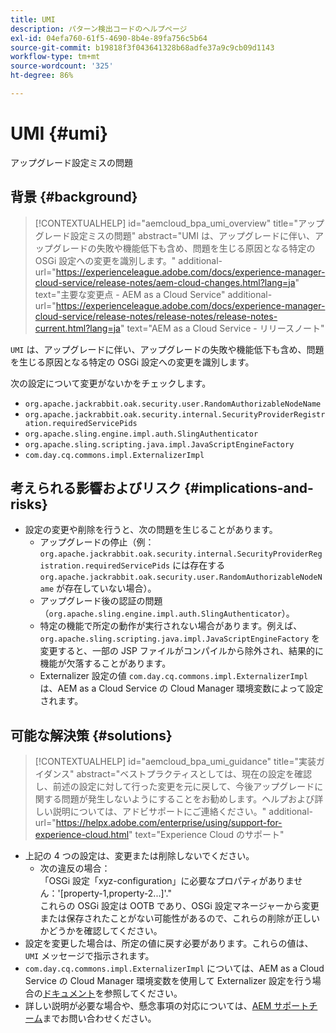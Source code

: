 ```yaml
---
title: UMI
description: パターン検出コードのヘルプページ
exl-id: 04efa760-61f5-4690-8b4e-89fa756c5b64
source-git-commit: b19818f3f043641328b68adfe37a9c9cb09d1143
workflow-type: tm+mt
source-wordcount: '325'
ht-degree: 86%

---
```


# UMI {#umi}

アップグレード設定ミスの問題

## 背景 {#background}

>[!CONTEXTUALHELP]
>id="aemcloud_bpa_umi_overview"
>title="アップグレード設定ミスの問題"
>abstract="UMI は、アップグレードに伴い、アップグレードの失敗や機能低下も含め、問題を生じる原因となる特定の OSGi 設定への変更を識別します。"
>additional-url="https://experienceleague.adobe.com/docs/experience-manager-cloud-service/release-notes/aem-cloud-changes.html?lang=ja" text="主要な変更点 - AEM as a Cloud Service"
>additional-url="https://experienceleague.adobe.com/docs/experience-manager-cloud-service/release-notes/release-notes/release-notes-current.html?lang=ja" text="AEM as a Cloud Service - リリースノート"

`UMI` は、アップグレードに伴い、アップグレードの失敗や機能低下も含め、問題を生じる原因となる特定の OSGi 設定への変更を識別します。

次の設定について変更がないかをチェックします。
* `org.apache.jackrabbit.oak.security.user.RandomAuthorizableNodeName`
* `org.apache.jackrabbit.oak.security.internal.SecurityProviderRegistration.requiredServicePids`
* `org.apache.sling.engine.impl.auth.SlingAuthenticator`
* `org.apache.sling.scripting.java.impl.JavaScriptEngineFactory`
* `com.day.cq.commons.impl.ExternalizerImpl`

## 考えられる影響およびリスク {#implications-and-risks}

* 設定の変更や削除を行うと、次の問題を生じることがあります。
   * アップグレードの停止（例：`org.apache.jackrabbit.oak.security.internal.SecurityProviderRegistration.requiredServicePids` には存在する `org.apache.jackrabbit.oak.security.user.RandomAuthorizableNodeName` が存在していない場合）。
   * アップグレード後の認証の問題（`org.apache.sling.engine.impl.auth.SlingAuthenticator`）。
   * 特定の機能で所定の動作が実行されない場合があります。例えば、`org.apache.sling.scripting.java.impl.JavaScriptEngineFactory` を変更すると、一部の JSP ファイルがコンパイルから除外され、結果的に機能が欠落することがあります。
   * Externalizer 設定の値 `com.day.cq.commons.impl.ExternalizerImpl` は、AEM as a Cloud Service の Cloud Manager 環境変数によって設定されます。

## 可能な解決策 {#solutions}

>[!CONTEXTUALHELP]
>id="aemcloud_bpa_umi_guidance"
>title="実装ガイダンス"
>abstract="ベストプラクティスとしては、現在の設定を確認し、前述の設定に対して行った変更を元に戻して、今後アップグレードに関する問題が発生しないようにすることをお勧めします。ヘルプおよび詳しい説明については、アドビサポートにご連絡ください。"
>additional-url="https://helpx.adobe.com/enterprise/using/support-for-experience-cloud.html" text="Experience Cloud のサポート"

* 上記の 4 つの設定は、変更または削除しないでください。
   * 次の違反の場合：\
      「OSGi 設定「xyz-configuration」に必要なプロパティがありません：&#39;[property-1,property-2...]&#39;.&quot;\
      これらの OSGi 設定は OOTB であり、OSGi 設定マネージャーから変更または保存されたことがない可能性があるので、これらの削除が正しいかどうかを確認してください。
* 設定を変更した場合は、所定の値に戻す必要があります。これらの値は、`UMI` メッセージで指示されます。
* `com.day.cq.commons.impl.ExternalizerImpl` については、AEM as a Cloud Service の Cloud Manager 環境変数を使用して Externalizer 設定を行う場合の[ドキュメント](https://experienceleague.adobe.com/docs/experience-manager-cloud-service/implementing/developer-tools/externalizer.html?lang=ja)を参照してください。
* 詳しい説明が必要な場合や、懸念事項の対応については、[AEM サポートチーム](https://helpx.adobe.com/jp/enterprise/using/support-for-experience-cloud.html)までお問い合わせください。
